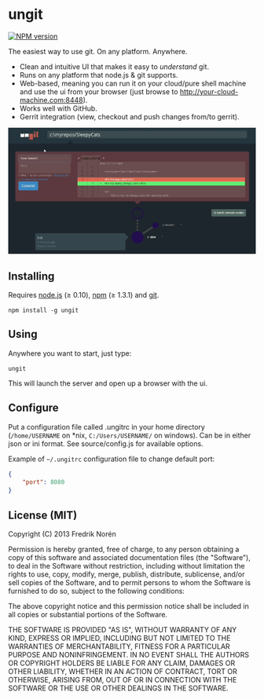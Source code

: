 ungit
======
[![NPM version](https://badge.fury.io/js/ungit.png)](http://badge.fury.io/js/ungit)

The easiest way to use git. On any platform. Anywhere.

 * Clean and intuitive UI that makes it easy to _understand_ git.
 * Runs on any platform that node.js & git supports.
 * Web-based, meaning you can run it on your cloud/pure shell machine and use the ui from your browser (just browse to http://your-cloud-machine.com:8448).
 * Works well with GitHub.
 * Gerrit integration (view, checkout and push changes from/to gerrit).

![](/screenshot.png)

Installing
----------
Requires [node.js](http://nodejs.org) (≥ 0.10), [npm](https://npmjs.org/) (≥ 1.3.1) and [git](http://git-scm.com/).

	npm install -g ungit

Using
-----
Anywhere you want to start, just type:

	ungit

This will launch the server and open up a browser with the ui.

Configure
---------
Put a configuration file called .ungitrc in your home directory (`/home/USERNAME` on *nix, `C:/Users/USERNAME/` on windows). Can be in either json or ini format. See source/config.js for available options.

Example of `~/.ungitrc` configuration file to change default port:

```json
{
	"port": 8080
}
```

License (MIT)
-------------

Copyright (C) 2013 Fredrik Norén

Permission is hereby granted, free of charge, to any person obtaining a copy of this software and associated documentation files (the "Software"), to deal in the Software without restriction, including without limitation the rights to use, copy, modify, merge, publish, distribute, sublicense, and/or sell copies of the Software, and to permit persons to whom the Software is furnished to do so, subject to the following conditions:

The above copyright notice and this permission notice shall be included in all copies or substantial portions of the Software.

THE SOFTWARE IS PROVIDED "AS IS", WITHOUT WARRANTY OF ANY KIND, EXPRESS OR IMPLIED, INCLUDING BUT NOT LIMITED TO THE WARRANTIES OF MERCHANTABILITY, FITNESS FOR A PARTICULAR PURPOSE AND NONINFRINGEMENT. IN NO EVENT SHALL THE AUTHORS OR COPYRIGHT HOLDERS BE LIABLE FOR ANY CLAIM, DAMAGES OR OTHER LIABILITY, WHETHER IN AN ACTION OF CONTRACT, TORT OR OTHERWISE, ARISING FROM, OUT OF OR IN CONNECTION WITH THE SOFTWARE OR THE USE OR OTHER DEALINGS IN THE SOFTWARE.
